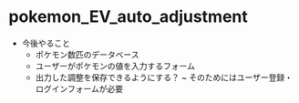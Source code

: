 # pokemon_EV_auto_adjustment
- 今後やること
  - ポケモン数匹のデータベース
  - ユーザーがポケモンの値を入力するフォーム
  - 出力した調整を保存できるようにする？
    ~ そのためにはユーザー登録・ログインフォームが必要
